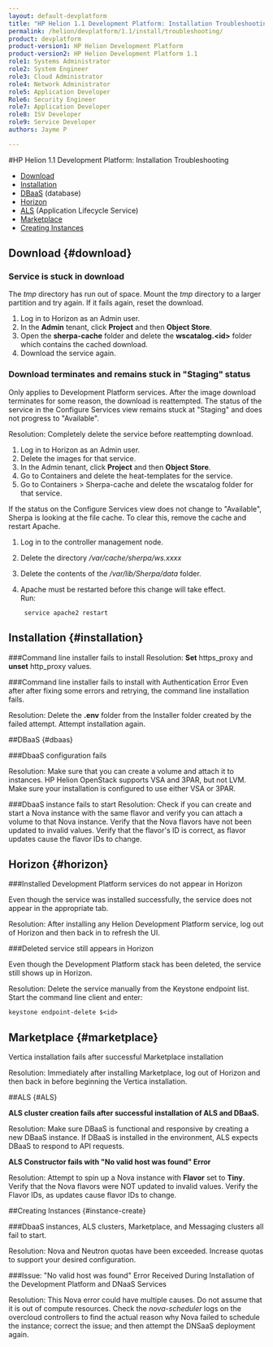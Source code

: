 ```yaml
---
layout: default-devplatform
title: "HP Helion 1.1 Development Platform: Installation Troubleshooting"
permalink: /helion/devplatform/1.1/install/troubleshooting/
product: devplatform
product-version1: HP Helion Development Platform
product-version2: HP Helion Development Platform 1.1
role1: Systems Administrator 
role2: System Engineer
role3: Cloud Administrator
role4: Network Administrator
role5: Application Developer
Role6: Security Engineer
role7: Application Developer 
role8: ISV Developer
role9: Service Developer
authors: Jayme P

---
```

<!--PUBLISHED-->


#HP Helion 1.1 Development Platform: Installation Troubleshooting

- [Download](#download)
- [Installation](#installation)
- [DBaaS](#dbaas) (database)
- [Horizon](#horizon)
- [ALS](#ALS) (Application Lifecycle Service)
- [Marketplace](#marketplace)
- [Creating Instances](#instance-create)

## Download {#download}

### Service is stuck in download

The *tmp* directory has run out of space. Mount the *tmp* directory to a larger partition and try again. If it fails again, reset the download.

1. Log in to Horizon as an Admin user.
2. In the **Admin** tenant, click **Project** and then **Object Store**.
3. Open the **sherpa-cache** folder and delete the **wscatalog.<id\>** folder which contains the cached download.
4. Download the service again.

### Download terminates and remains stuck in "Staging" status

Only applies to Development Platform services. After the image download terminates for some reason, the download is reattempted. The status of the service in the Configure Services view remains stuck at "Staging" and does not progress to "Available".

 Resolution: Completely delete the service before reattempting download.

1. Log in to Horizon as an Admin user.
2. Delete the images for that service.
3. In the Admin tenant, click **Project** and then **Object Store**.
4. Go to Containers and delete the heat-templates for the service.
3. Go to Containers > Sherpa-cache and delete the wscatalog folder for that service.

If the status on the Configure Services view does not change to "Available", Sherpa is looking at the file cache. To clear this, remove the cache and restart Apache.

1. Log in to the controller management node.
2. Delete the directory */var/cache/sherpa/ws.xxxx*
1. Delete the contents of the */var/lib/Sherpa/data* folder.
2. Apache must be restarted before this change will take effect. <br />Run:
		
		service apache2 restart 

## Installation {#installation}

###Command line installer fails to install
 Resolution: **Set** https\_proxy and **unset** http\_proxy values.

###Command line installer fails to install with Authentication Error 
Even after after fixing some errors and retrying, the command line installation fails.

Resolution: Delete the **.env** folder from the Installer folder created by the failed attempt. Attempt installation again.

##DBaaS {#dbaas}

###DbaaS configuration fails
 
Resolution: Make sure that you can create a volume and attach it to instances. HP Helion OpenStack supports VSA and 3PAR, but not LVM. Make sure your installation is configured to use either VSA or 3PAR.

###DbaaS instance fails to start
Resolution: Check if you can create and start a Nova instance with the same flavor and verify you can attach a volume to that Nova instance. Verify that the Nova flavors have not been updated to invalid values. Verify that the flavor's ID is correct, as flavor updates cause the flavor IDs to change.

## Horizon {#horizon}
###Installed Development Platform services do not appear in Horizon

Even though the service was installed successfully, the service does not appear in the appropriate tab.
 
Resolution: After installing any Helion Development Platform service, log out of Horizon and then back in to refresh the UI.

###Deleted service still appears in Horizon

Even though the Development Platform stack has been deleted, the service still shows up in Horizon.

Resolution: Delete the service manually from the Keystone endpoint list. <br /> Start the command line client and enter:

	keystone endpoint-delete $<id>

## Marketplace {#marketplace}

Vertica installation fails after successful Marketplace installation

Resolution: Immediately after installing Marketplace, log out of Horizon and then back in before beginning the Vertica installation. 

##ALS {#ALS}

**ALS cluster creation fails after successful installation of ALS and DBaaS.**
 
Resolution: Make sure DBaaS is functional and responsive by creating a new DBaaS instance. If DBaaS is installed in the environment, ALS expects DBaaS to respond to API requests.

**ALS Constructor fails with "No valid host was found" Error**

Resolution: Attempt to spin up a Nova instance with **Flavor** set to **Tiny**. Verify that the Nova flavors were NOT updated to invalid values. Verify the Flavor IDs, as updates cause flavor IDs to change.

##Creating Instances {#instance-create}

###DbaaS instances, ALS clusters, Marketplace, and Messaging clusters all fail to start.

Resolution: Nova and Neutron quotas have been exceeded. Increase quotas to support your desired configuration.

###Issue: "No valid host was found" Error Received During Installation of the Development Platform and DNaaS Services

Resolution: This Nova error could have multiple causes. Do not assume that  it is out of compute resources. Check the *nova-scheduler* logs on the overcloud controllers to find the actual reason why Nova failed to schedule the instance; correct the issue; and then attempt the DNSaaS deployment again.




